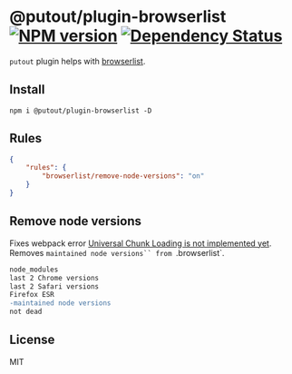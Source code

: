 # @putout/plugin-browserlist [![NPM version][NPMIMGURL]][NPMURL] [![Dependency Status][DependencyStatusIMGURL]][DependencyStatusURL]

[NPMIMGURL]:                https://img.shields.io/npm/v/@putout/plugin-browserlist.svg?style=flat&longCache=true
[NPMURL]:                   https://npmjs.org/package/@putout/plugin-browserlist"npm"

[DependencyStatusURL]:      https://david-dm.org/coderaiser/putout?path=packages/plugin-browserlist
[DependencyStatusIMGURL]:   https://david-dm.org/coderaiser/putout.svg?path=packages/plugin-browserlist

`putout` plugin helps with [browserlist](https://github.com/browserslist/browserslist).

## Install

```
npm i @putout/plugin-browserlist -D
```

## Rules

```json
{
    "rules": {
        "browserlist/remove-node-versions": "on"
    }
}
```

## Remove node versions

Fixes webpack error [Universal Chunk Loading is not implemented yet](https://github.com/webpack/webpack/issues/11660).
Removes `maintained node versions`` from `.browserlist`.

```diff
node_modules
last 2 Chrome versions
last 2 Safari versions
Firefox ESR
-maintained node versions
not dead
```

## License

MIT

